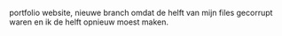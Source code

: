 portfolio website, nieuwe branch omdat de helft van mijn files gecorrupt waren en ik de helft opnieuw moest maken. 
